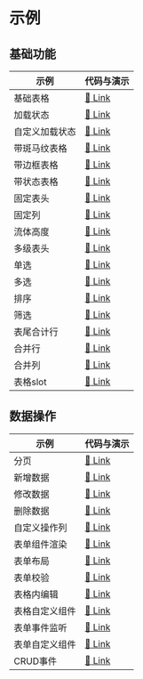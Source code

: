 # 示例

## 基础功能

| 示例 | 代码与演示 |
| --- | --- |
| 基础表格 | [:link: Link](https://fairyever.com/d2-admin/preview/#/demo/d2-crud/demo1) |
| 加载状态 | [:link: Link](https://fairyever.com/d2-admin/preview/#/demo/d2-crud/demo27) |
| 自定义加载状态 | [:link: Link](https://fairyever.com/d2-admin/preview/#/demo/d2-crud/demo28) |
| 带斑马纹表格 | [:link: Link](https://fairyever.com/d2-admin/preview/#/demo/d2-crud/demo2) |
| 带边框表格 | [:link: Link](https://fairyever.com/d2-admin/preview/#/demo/d2-crud/demo3) |
| 带状态表格 | [:link: Link](https://fairyever.com/d2-admin/preview/#/demo/d2-crud/demo4) |
| 固定表头 | [:link: Link](https://fairyever.com/d2-admin/preview/#/demo/d2-crud/demo5) |
| 固定列 | [:link: Link](https://fairyever.com/d2-admin/preview/#/demo/d2-crud/demo6) |
| 流体高度 | [:link: Link](https://fairyever.com/d2-admin/preview/#/demo/d2-crud/demo7) |
| 多级表头 | [:link: Link](https://fairyever.com/d2-admin/preview/#/demo/d2-crud/demo8) |
| 单选 | [:link: Link](https://fairyever.com/d2-admin/preview/#/demo/d2-crud/demo9) |
| 多选 | [:link: Link](https://fairyever.com/d2-admin/preview/#/demo/d2-crud/demo10) |
| 排序 | [:link: Link](https://fairyever.com/d2-admin/preview/#/demo/d2-crud/demo11) |
| 筛选 | [:link: Link](https://fairyever.com/d2-admin/preview/#/demo/d2-crud/demo12) |
| 表尾合计行 | [:link: Link](https://fairyever.com/d2-admin/preview/#/demo/d2-crud/demo13) |
| 合并行 | [:link: Link](https://fairyever.com/d2-admin/preview/#/demo/d2-crud/demo14) |
| 合并列 | [:link: Link](https://fairyever.com/d2-admin/preview/#/demo/d2-crud/demo15) |
| 表格slot | [:link: Link](https://fairyever.com/d2-admin/preview/#/demo/d2-crud/demo24) |

## 数据操作

| 示例 | 代码与演示 |
| --- | --- |
| 分页 | [:link: Link](https://fairyever.com/d2-admin/preview/#/demo/d2-crud/demo29) |
| 新增数据 | [:link: Link](https://fairyever.com/d2-admin/preview/#/demo/d2-crud/demo16) |
| 修改数据 | [:link: Link](https://fairyever.com/d2-admin/preview/#/demo/d2-crud/demo17) |
| 删除数据 | [:link: Link](https://fairyever.com/d2-admin/preview/#/demo/d2-crud/demo18) |
| 自定义操作列 | [:link: Link](https://fairyever.com/d2-admin/preview/#/demo/d2-crud/demo19) |
| 表单组件渲染 | [:link: Link](https://fairyever.com/d2-admin/preview/#/demo/d2-crud/demo20) |
| 表单布局 | [:link: Link](https://fairyever.com/d2-admin/preview/#/demo/d2-crud/demo21) |
| 表单校验 | [:link: Link](https://fairyever.com/d2-admin/preview/#/demo/d2-crud/demo22) |
| 表格内编辑 | [:link: Link](https://fairyever.com/d2-admin/preview/#/demo/d2-crud/demo23) |
| 表格自定义组件 | [:link: Link](https://fairyever.com/d2-admin/preview/#/demo/d2-crud/demo25) |
| 表单事件监听 | [:link: Link](https://fairyever.com/d2-admin/preview/#/demo/d2-crud/demo30) |
| 表单自定义组件 | [:link: Link](https://fairyever.com/d2-admin/preview/#/demo/d2-crud/demo26) |
| CRUD事件 | [:link: Link](https://fairyever.com/d2-admin/preview/#/demo/d2-crud/demo31) |
